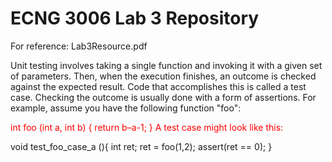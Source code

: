 # ECNG 3006 Lab 3 Repository

For reference: Lab3Resource.pdf 

Unit testing involves taking a single function and invoking it with a given set of parameters. Then, when the execution finishes, an outcome is checked against the expected result. Code that accomplishes this is called a test case. Checking the outcome is usually done with a form of assertions. For example, assume you have the following function "foo": 

<p style="color:red;" >
int foo (int a, int b)
{ return b–a-1; }
A test case might look like this: 

void test_foo_case_a (){
int ret;
ret = foo(1,2);
assert(ret == 0); 
} 
</p>
